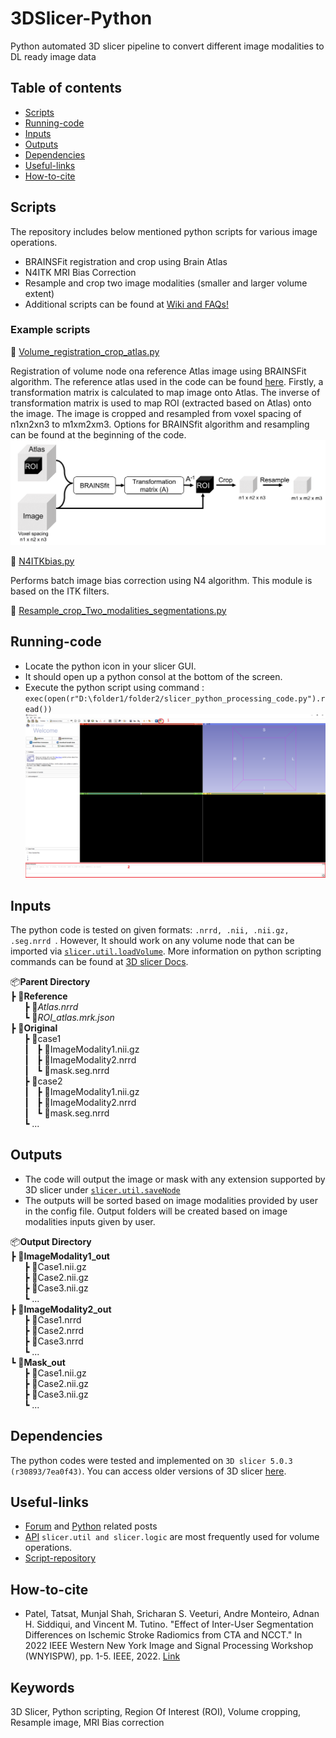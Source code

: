 # 3DSlicer-Python
Python automated 3D slicer pipeline to convert different image modalities to DL ready image data


## Table of contents
* [Scripts](#scripts)
* [Running-code](#run-code)
* [Inputs](#inputs)
* [Outputs](#outputs)
* [Dependencies](#dependencies)
* [Useful-links](#links)
* [How-to-cite](#cite)


## Scripts
The repository includes below mentioned python scripts for various image operations. 
  - BRAINSFit registration and crop using Brain Atlas
  - N4ITK MRI Bias Correction 
  - Resample and crop two image modalities (smaller and larger volume extent)
  - Additional scripts can be found at [Wiki and FAQs!](https://github.com/munjalshah94/3DSlicer-Python/blob/main/Documentation/Wiki.md)
 ### Example scripts
📜 [Volume_registration_crop_atlas.py](https://github.com/munjalshah94/3DSlicer-Python/blob/main/Brainsfit_Atlas/Volume_registration_crop_atlas.py)

Registration of volume node ona reference Atlas image using BRAINSFit algorithm. The reference atlas used in the code can be found [here](https://www.ncbi.nlm.nih.gov/pmc/articles/PMC7274757/). Firstly, a transformation matrix is calculated to map image onto Atlas. The inverse of transformation matrix is used to map ROI (extracted based on Atlas) onto the image. The image is cropped and resampled from voxel spacing of n1xn2xn3 to m1xm2xm3.  Options for BRAINSfit algorithm and resampling can be found at the beginning of the code.
  ![Image1](Documentation/Brainsfit_crop_resample.png)
  
📜 [N4ITKbias.py](https://github.com/munjalshah94/3DSlicer-Python/blob/main/N4ITKBias/N4ITKbias.py)

Performs batch image bias correction using N4 algorithm. This module is based on the ITK filters.   

📜 [Resample_crop_Two_modalities_segmentations.py](https://github.com/munjalshah94/3DSlicer-Python/blob/main/Two_Modalities/Resample_crop_Two_modalities_segmentations.py)

## Running-code
- Locate the python icon in your slicer GUI.
- It should open up a python consol at the bottom of the screen.
- Execute the python script using command : ``` exec(open(r"D:\folder1/folder2/slicer_python_processing_code.py").read()) ```
![Image1](Documentation/step1.png)


## Inputs
The python code is tested on given formats: ```.nrrd, .nii, .nii.gz, .seg.nrrd ```. However, It should work on any volume node that can be imported via [```slicer.util.loadVolume```](https://slicer.readthedocs.io/en/v4.11/developer_guide/slicer.html?highlight=util.loadVolume#slicer.util.loadVolume). More information on python scripting commands can be found at [3D slicer Docs](https://slicer.readthedocs.io/en/v4.11/index.html). 

📦**Parent Directory**          &emsp; &emsp;  
  ┣ 📂**Reference**  
&ensp; &ensp;    ┣ 📜*Atlas.nrrd*  
&ensp; &ensp;    ┗ 📜*ROI_atlas.mrk.json*  
  ┣ 📂**Original**  
  &ensp; &ensp;    ┣ 📂case1                     
  &ensp; &ensp; ┃ &nbsp;    ┣ 📜ImageModality1.nii.gz  
  &ensp; &ensp; ┃ &nbsp;    ┣ 📜ImageModality2.nrrd  
  &ensp; &ensp; ┃ &nbsp;    ┗ 📜mask.seg.nrrd  
  &ensp; &ensp;    ┣ 📂case2                     
  &ensp; &ensp; ┃ &nbsp;    ┣ 📜ImageModality1.nii.gz  
  &ensp; &ensp; ┃ &nbsp;    ┣ 📜ImageModality2.nrrd  
  &ensp; &ensp; ┃ &nbsp;    ┗ 📜mask.seg.nrrd  
  &ensp; &ensp; ┗ ...                             
  
## Outputs
- The code will output the image or mask with any extension supported by 3D slicer under [```slicer.util.saveNode```](https://slicer.readthedocs.io/en/latest/developer_guide/slicer.html#slicer.util.saveNode)
- The outputs will be sorted based on image modalities provided by user in the config file. Output folders will be created based on image modalities inputs given by user.
 
📦**Output Directory**          &emsp; &emsp;  
  ┣ 📂**ImageModality1_out**  
  &ensp; &ensp;    ┣ 📜Case1.nii.gz  
  &ensp; &ensp;    ┣ 📜Case2.nii.gz   
  &ensp; &ensp;    ┣ 📜Case3.nii.gz  
  &ensp; &ensp;    ┗ ...  
  ┣ 📂**ImageModality2_out**  
  &ensp; &ensp;    ┣ 📜Case1.nrrd  
  &ensp; &ensp;    ┣ 📜Case2.nrrd   
  &ensp; &ensp;    ┣ 📜Case3.nrrd  
  &ensp; &ensp;    ┗ ...    
  ┗ 📂**Mask_out**  
  &ensp; &ensp;    ┣ 📜Case1.nii.gz  
  &ensp; &ensp;    ┣ 📜Case2.nii.gz   
  &ensp; &ensp;    ┣ 📜Case3.nii.gz  
  &ensp; &ensp;    ┗ ... 


## Dependencies
The python codes were tested and implemented on ```3D slicer 5.0.3 (r30893/7ea0f43)```. You can access older versions of 3D slicer [here](https://slicer-packages.kitware.com/#collection/5f4474d0e1d8c75dfc70547e/folder/5f4474d0e1d8c75dfc705482).

## Useful-links
- [Forum](https://discourse.slicer.org/) and  [Python](https://discourse.slicer.org/tag/python) related posts
- [API](https://slicer.readthedocs.io/en/latest/developer_guide/slicer.html) ```slicer.util and slicer.logic``` are most frequently used for volume operations. 
- [Script-repository](https://slicer.readthedocs.io/en/latest/developer_guide/script_repository.html)
## How-to-cite
- Patel, Tatsat, Munjal Shah, Sricharan S. Veeturi, Andre Monteiro, Adnan H. Siddiqui, and Vincent M. Tutino. "Effect of Inter-User Segmentation Differences on Ischemic Stroke Radiomics from CTA and NCCT." In 2022 IEEE Western New York Image and Signal Processing Workshop (WNYISPW), pp. 1-5. IEEE, 2022. [Link](https://ieeexplore.ieee.org/abstract/document/9983487)
## Keywords
3D Slicer, Python scripting, Region Of Interest (ROI), Volume cropping, Resample image, MRI Bias correction
